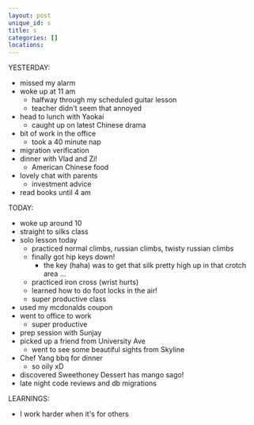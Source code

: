```yaml
---
layout: post
unique_id: s
title: s
categories: []
locations: 
---
```


YESTERDAY:
* missed my alarm
* woke up at 11 am
  * halfway through my scheduled guitar lesson
  * teacher didn't seem that annoyed
* head to lunch with Yaokai
  * caught up on latest Chinese drama
* bit of work in the office
  * took a 40 minute nap
* migration verification
* dinner with Vlad and Zi!
  * American Chinese food
* lovely chat with parents
  * investment advice
* read books until 4 am

TODAY:
* woke up around 10
* straight to silks class
* solo lesson today
  * practiced normal climbs, russian climbs, twisty russian climbs
  * finally got hip keys down!
    * the key (haha) was to get that silk pretty high up in that crotch area ...
  * practiced iron cross (wrist hurts)
  * learned how to do foot locks in the air!
  * super productive class
* used my mcdonalds coupon
* went to office to work
  * super productive
* prep session with Sunjay
* picked up a friend from University Ave
  * went to see some beautiful sights from Skyline
* Chef Yang bbq for dinner
  * so oily xD
* discovered Sweethoney Dessert has mango sago!
* late night code reviews and db migrations

LEARNINGS:
* I work harder when it's for others
